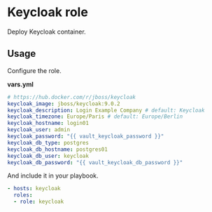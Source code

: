 # Keycloak role

Deploy Keycloak container.

## Usage

Configure the role.

**vars.yml**

```yml
# https://hub.docker.com/r/jboss/keycloak
keycloak_image: jboss/keycloak:9.0.2
keycloak_description: Login Example Company # default: Keycloak
keycloak_timezone: Europe/Paris # default: Europe/Berlin
keycloak_hostname: login01
keycloak_user: admin
keycloak_password: "{{ vault_keycloak_password }}"
keycloak_db_type: postgres
keycloak_db_hostname: postgres01
keycloak_db_user: keycloak
keycloak_db_password: "{{ vault_keycloak_db_password }}"
```

And include it in your playbook.

```yml
- hosts: keycloak
  roles:
  - role: keycloak
```
